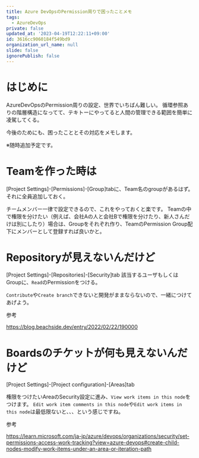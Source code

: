 ```yaml
---
title: Azure DevOpsのPermission周りで困ったことメモ
tags:
  - AzureDevOps
private: false
updated_at: '2023-04-19T12:22:11+09:00'
id: 3616cc9060184f549bd9
organization_url_name: null
slide: false
ignorePublish: false
---
```

# はじめに

AzureDevOpsのPermission周りの設定、世界でいちばん難しい。
循環参照ありの階層構造になってて、テキトーにやってると人間の管理できる範囲を簡単に凌駕してくる。

今後のためにも、困ったこととその対応をメモします。

※随時追加予定です。

# Teamを作った時は

[Project Settings]-[Permissions]-[Group]tabに、Team名のgroupがあるはず。
それに全員追加しておく。

チームメンバー一律で設定できるので、これをやっておくと楽です。
Teamの中で権限を分けたい（例えば、会社Aの人と会社Bで権限を分けたり、新人さんだけは別にしたり）場合は、Groupをそれぞれ作り、TeamのPermission Group配下にメンバーとして登録すれば良いかと。

# Repositoryが見えないんだけど

[Project Settings]-[Repositories]-[Security]tab
該当するユーザもしくはGroupに、`Read`のPermissionをつける。

`Contribute`や`Create branch`できないと開発がままならないので、一緒につけてあげよう。

参考

https://blog.beachside.dev/entry/2022/02/22/190000

# Boardsのチケットが何も見えないんだけど

[Project Settings]-[Project configuration]-[Areas]tab

権限をつけたいAreaのSecurity設定に進み、`View work items in this node`をつけます。
`Edit work item comments in this node`や`Edit work items in this node`は最低限ないと、、、という感じですね。

参考

https://learn.microsoft.com/ja-jp/azure/devops/organizations/security/set-permissions-access-work-tracking?view=azure-devops#create-child-nodes-modify-work-items-under-an-area-or-iteration-path
